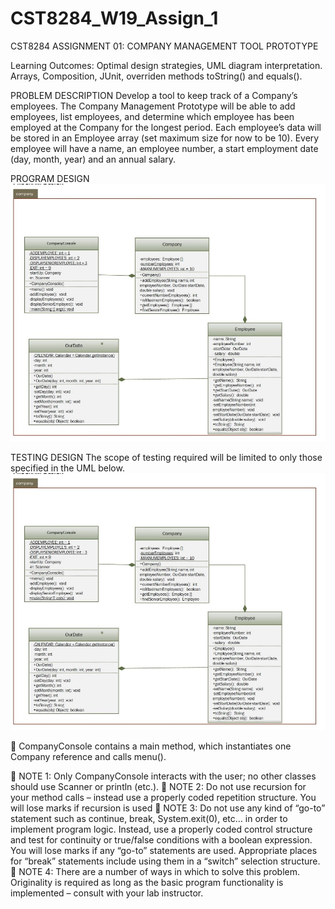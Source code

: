# CST8284_W19_Assign_1


CST8284 ASSIGNMENT 01: COMPANY MANAGEMENT TOOL PROTOTYPE

Learning Outcomes: Optimal design strategies, UML diagram interpretation. Arrays, Composition, JUnit, overriden
methods toString() and equals().

PROBLEM DESCRIPTION
Develop a tool to keep track of a Company’s employees. The Company Management Prototype will be able to add employees, list
employees, and determine which employee has been employed at the Company for the longest period. Each employee’s data will
be stored in an Employee array (set maximum size for now to be 10). Every employee will have a name, an employee number, a
start employment date (day, month, year) and an annual salary.




PROGRAM DESIGN
![alt text](https://github.com/hawk0120/CST8284_W19_Assign_1/blob/master/UML-Assignment-1.jpg)





TESTING DESIGN
The scope of testing required will be limited to only those specified in the UML below.
![alt text](https://github.com/hawk0120/CST8284_W19_Assign_1/blob/master/UML-Assignment-1.jpg)




 CompanyConsole contains a main method, which instantiates one Company reference and calls menu().

 NOTE 1: Only CompanyConsole interacts with the user; no other classes should use Scanner or println (etc.).
 NOTE 2: Do not use recursion for your method calls – instead use a properly coded repetition structure. You will lose marks if
recursion is used
 NOTE 3: Do not use any kind of “go-to” statement such as continue, break, System.exit(0), etc… in order to implement program
logic. Instead, use a properly coded control structure and test for continuity or true/false conditions with a boolean
expression. You will lose marks if any “go-to” statements are used. Appropriate places for “break” statements
include using them in a “switch” selection structure.
 NOTE 4: There are a number of ways in which to solve this problem. Originality is required as long as the basic program
functionality is implemented – consult with your lab instructor.

